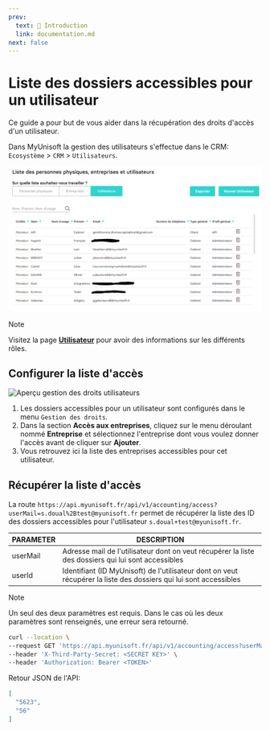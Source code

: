 ```yaml
---
prev:
  text: 🐤 Introduction
  link: documentation.md
next: false
---
```


# Liste des dossiers accessibles pour un utilisateur

Ce guide a pour but de vous aider dans la récupération des droits d'accès d'un utilisateur.

Dans MyUnisoft la gestion des utilisateurs s'effectue dans le CRM: `Ecosystème` > `CRM` > `Utilisateurs`.

![Aperçu liste des utilisateurs](../../images/crm_users.PNG)

> [!NOTE]
> Visitez la page [**Utilisateur**](./users.md) pour avoir des informations sur les différents rôles.

## Configurer la liste d'accès

![Aperçu gestion des droits utilisateurs](../../images/gestion_des_droits_user.PNG)

1. Les dossiers accessibles pour un utilisateur sont configurés dans le menu `Gestion des droits`.
2. Dans la section **Accès aux entreprises**, cliquez sur le menu déroulant nommé **Entreprise** et sélectionnez l'entreprise dont vous voulez donner l'accès avant de cliquer sur **Ajouter**.
3. Vous retrouvez ici la liste des entreprises accessibles pour cet utilisateur.

## Récupérer la liste d'accès

La route `https://api.myunisoft.fr/api/v1/accounting/access?userMail=s.doual%2Btest@myunisoft.fr` permet de récupérer la liste des ID des dossiers accessibles pour l'utilisateur `s.doual+test@myunisoft.fr`.

| PARAMETER | DESCRIPTION |
| --- | --- |
| userMail | Adresse mail de l'utilisateur dont on veut récupérer la liste des dossiers qui lui sont accessibles |
| userId | Identifiant (ID MyUnisoft) de l'utilisateur dont on veut récupérer la liste des dossiers qui lui sont accessibles |

> [!NOTE]
> Un seul des deux paramètres est requis. Dans le cas où les deux paramètres sont renseignés, une erreur sera retourné.

```bash
curl --location \
--request GET 'https://api.myunisoft.fr/api/v1/accounting/access?userMail=s.doual%2Btest@myunisoft.fr' \
--header 'X-Third-Party-Secret: <SECRET KEY>' \
--header 'Authorization: Bearer <TOKEN>'
```

Retour JSON de l'API:

```json
[
  "5623",
  "56"
]
```
